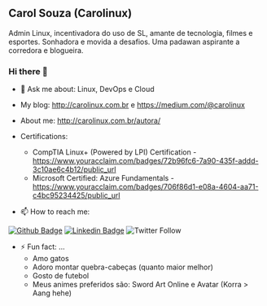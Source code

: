 ## Carol Souza (Carolinux)

Admin Linux, incentivadora do uso de SL, amante de tecnologia, filmes e esportes. Sonhadora e movida a desafios. Uma padawan aspirante a corredora e blogueira.

### Hi there 👋

- 💬 Ask me about: Linux, DevOps e Cloud

- My blog: http://carolinux.com.br e https://medium.com/@carolinux

- About me: http://carolinux.com.br/autora/

- Certifications:
  - CompTIA Linux+ (Powered by LPI) Certification - https://www.youracclaim.com/badges/72b96fc6-7a90-435f-addd-3c10ae6c4b12/public_url
  - Microsoft Certified: Azure Fundamentals - https://www.youracclaim.com/badges/706f86d1-e08a-4604-aa71-c4bc95234425/public_url

- 📫 How to reach me:

[![Github Badge](https://img.shields.io/badge/-Github-000?style=flat-square&logo=Github&logoColor=white&link=https://github.com/carolinux07)](https://github.com/carolinux07)
[![Linkedin Badge](https://img.shields.io/badge/-LinkedIn-blue?style=flat-square&logo=Linkedin&logoColor=white&link=https://www.linkedin.com/in/carolinux/)](https://www.linkedin.com/in/carolinux/)
![Twitter Follow](https://img.shields.io/twitter/follow/carolinux07?label=Seguir&style=flat-square)

- ⚡ Fun fact: ...
  - Amo gatos
  - Adoro montar quebra-cabeças (quanto maior melhor)
  - Gosto de futebol
  - Meus animes preferidos são: Sword Art Online e Avatar (Korra > Aang hehe)

<!--
**carolinux07/carolinux07** is a ✨ _special_ ✨ repository because its `README.md` (this file) appears on your GitHub profile.

Here are some ideas to get you started:

- 🔭 I’m currently working on ...
- 🌱 I’m currently learning ...
- 👯 I’m looking to collaborate on ...
- 🤔 I’m looking for help with ...
- 😄 Pronouns: ...

---
